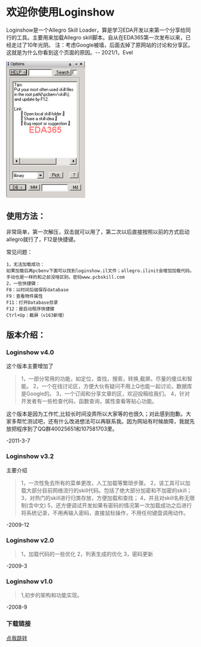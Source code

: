 <script type="text/javascript" src="http://www.evel.cn/javascripts/chatra.js"></script>
<script>
window.ChatraSetup = {
    mode: 'frame',
    /* id of the block you want to embed chat into */
    injectTo: 'chatgpt',
};
</script>
<script>
Chatra('expandWidget');
</script>

# 欢迎你使用Loginshow

Loginshow是一个Allegro Skill Loader，算是学习EDA开发以来第一个分享给同行的工具。主要用来加载Allegro skill脚本。自从在EDA365第一次发布以来，已经走过了10年光阴。
注：考虑Google被墙，后面去掉了原网站的讨论和分享区。这就是为什么你看到这个页面的原因。-- 2021/1，Evel

<img src="./GUI.png" alt="hi" class="inline"/>

## 使用方法：

非常简单，第一次解压，双击就可以用了，第二次以后直接按照以前的方式启动allegro就行了，F12是快捷键。

常见问题：
```
1，无法加载成功：
如果加载后再pcbenv下面可以找到loginshow.il文件；allegro.ilinit会增加加载代码。手动也是一样的和之前没啥区别。密码www.pcbskill.com
2，一些快捷键：
F8：以时间后缀保存database
F9：查看物件属性
F11：打开Database目录
F12：是启动程序快捷键
Ctrl+Up：截屏（v163新增）
```

## 版本介绍：

### Loginshow v4.0

这个版本主要增加了

> 1，一部分常用的功能，如定位，查找，搜索，转换,截屏。尽量的傻瓜和智能。
> 2，一个在线讨论区，方便大伙有疑问不用上Q也能一起讨论。数据库是Google的。
> 3，一个订阅和分享文章的区，欢迎投稿给我们。
> 4，针对开发者有一些检查代码，函数查询，属性查看等贴心功能。

这个版本是因为工作忙,比较长时间没弄所以大家等的也很久；对此感到抱歉。大家多帮忙测试吧，还有什么改进想法可以再联系我。因为网站有时候故障，我就先放把程序到了QQ群40025651和107581703里。

-2011-3-7

### Loginshow v3.2

主要介绍

> 1，一次性免去所有的菜单更改，人工加载等繁琐步骤。
> 2，该工具可以加载大部分目前网络流行的skill代码。包括了绝大部分加密和不加密的skill； 
> 3，对热门的skill进行归类存放，方便加载和查找；
> 4，并且对skill名称无限制(含中文)
> 5，还方便调试开发如果有密码的情况第一次加载成功之后进行将系统记录，不用再输入密码，直接鼠标操作，不用任何键盘调用动作。 

-2009-12

### Loginshow v2.0

> 1，加载代码的一些优化
> 2，列表生成的优化
> 3，密码更新

-2009-3

### Loginshow v1.0

> 1,初步的架构和功能实现。

-2008-9

### 下载链接
[点我跳转](https://www.eda365.com/forum.php?mod=viewthread&tid=47466)

<div id="chatgpt">
</div>
